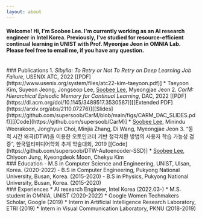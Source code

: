 ```yaml
---
layout: about 
---
```

#### Welcome! Hi, I'm Soobee Lee. I'm currently working as an AI research engineer in Intel Korea. Previously, I've studied for resource-efficient continual learning in UNIST with Prof. Myeonjae Jeon in OMNIA Lab. Please feel free to email me, if you have any question.

<br/>
### Publications
1. <i>Sibylla: To Retry or Not To Retry on Deep Learning Job Failure</i>, USENIX ATC, 2022 [[PDF](https://www.usenix.org/system/files/atc22-kim-taeyoon.pdf)]
   * Taeyoon Kim,  Suyeon Jeong,  Jongseop Lee,  <U>Soobee Lee</U>,  Myeongjae Jeon
2. <i>CarM: Hierarchical Episodic Memory for Continual Learning</i>, DAC, 2022 [[PDF](https://dl.acm.org/doi/10.1145/3489517.3530587)][[Extended PDF](https://arxiv.org/abs/2110.07276)][[Slides](https://github.com/supersoob/CarM/blob/main/figs/CARM_DAC_SLIDES.pdf)][[Code](https://github.com/supersoob/CarM)]
   * <U>Soobee Lee</U>,  Minindu Weerakoon,  Jonghyun Choi,  Minjia Zhang,  Di Wang,  Myeongjae Jeon 
3. “동적 시간 왜곡(DTW)을 이용한 오토인코더 기반 청각치환 방법의 사용자 학습 가능성 검증”, 한국멀티미디어학회 추계 학술대회, 2019 [[Code](https://github.com/supersoob/DTW-Autoencoder-SSD)]
   * <U>Soobee Lee</U>,  Chiyoon Jung,  Kyeongdeok Moon,  Chekyu Kim

<br/>
### Education
     - M.S in Computer Science and Engineering, UNIST, Ulsan, Korea.  (2020-2022)
     - B.S in Computer Engineering, Pukyong National University, Busan, Korea.  (2015-2020)
     - B.S in Physics, Pukyong National University, Busan, Korea.  (2015-2020)
 
<br/>
### Experiences
     * AI research Engineer, Intel Korea  (2022.03-)
     * M.S. student in OMNIA, UNIST  (2020-2022)
     * Google Women Techmakers Scholar, Google   (2019)
     * Intern in Artificial Intelligence Research Laboratory, ETRI  (2019)
     * Intern in Visual Communication Laboratory, PKNU   (2018-2019)
